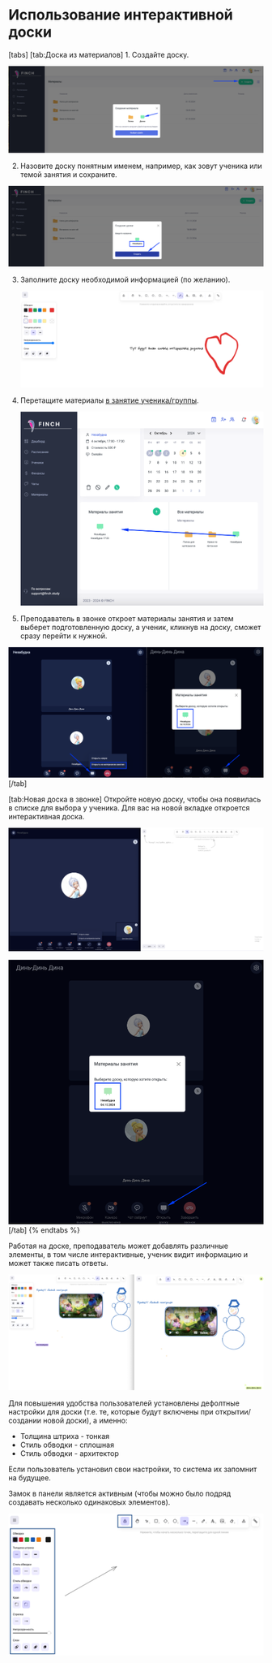# Использование интерактивной доски

[tabs]
[tab:Доска из материалов]
1\. Создайте доску.

![](<../../.gitbook/assets/image (26).png>)

2. Назовите доску понятным именем, например, как зовут ученика или темой занятия и сохраните.

![](<../../.gitbook/assets/image (27).png>)

3.  Заполните доску необходимой информацией  (по желанию).

    ![](<../../.gitbook/assets/image (28).png>)


4.  Перетащите материалы [в занятие ученика/группы](broken-reference).

    ![](<../../.gitbook/assets/image (29).png>)
5. Преподаватель в звонке откроет материалы занятия и затем выберет подготовленную доску, а ученик, кликнув на доску, сможет сразу перейти к нужной.

![](<../../.gitbook/assets/image (30).png>)
[/tab]

[tab:Новая доска в звонке]
Откройте новую доску, чтобы она появилась в списке для выбора у ученика. Для вас на новой вкладке откроется интерактивная доска.

![](<../../.gitbook/assets/image (104).png>)

![](<../../.gitbook/assets/image (105).png> "Ученик увидит доску в списке и откроет её ")
[/tab]
{% endtabs %}



Работая на доске, преподаватель может добавлять различные элементы, в том числе интерактивные, ученик видит информацию и может также писать ответы.

![](<../../.gitbook/assets/image (106).png>)

Для повышения удобства пользователей установлены дефолтные настройки для доски (т.е. те, которые будут включены при открытии/создании новой доски), а именно:

* Толщина штриха - тонкая
* Стиль обводки - сплошная
* Стиль обводки - архитектор

Если пользователь установил свои настройки, то система их запомнит на будущее.

Замок в панели является активным (чтобы можно было подряд создавать несколько одинаковых элементов).

![](<../../.gitbook/assets/image (119).png>)
